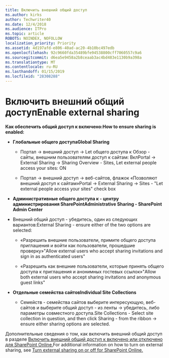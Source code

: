 ```yaml
---
title: Включить внешний общий доступ
ms.author: kirks
author: Techwriter40
ms.date: 12/4/2018
ms.audience: ITPro
ms.topic: article
ROBOTS: NOINDEX, NOFOLLOW
localization_priority: Priority
ms.assetid: 4d197afd-e806-40ad-ac20-4b10bc497edb
ms.openlocfilehash: 92c9660fda35489bfe94538800cff7060557c9a6
ms.sourcegitcommit: d6ea5e9458a2b8ceaab3ac4bd483e1130b9a398a
ms.translationtype: MT
ms.contentlocale: ru-RU
ms.lasthandoff: 01/15/2019
ms.locfileid: "28308288"
---
```

# <a name="enable-external-sharing"></a><span data-ttu-id="82a4d-102">Включить внешний общий доступ</span><span class="sxs-lookup"><span data-stu-id="82a4d-102">Enable external sharing</span></span>

 <span data-ttu-id="82a4d-103">**Как обеспечить общий доступ к включено:**</span><span class="sxs-lookup"><span data-stu-id="82a4d-103">**How to ensure sharing is enabled:**</span></span>
  
- <span data-ttu-id="82a4d-104">**Глобальные общего доступа**</span><span class="sxs-lookup"><span data-stu-id="82a4d-104">**Global Sharing**</span></span>
    
  - <span data-ttu-id="82a4d-105">Портал -\> внешний доступ -\> Let общего доступа к Обзор - сайты, внешним пользователям доступ к сайтам: Вкл</span><span class="sxs-lookup"><span data-stu-id="82a4d-105">Portal -\> External Sharing -\> Sharing Overview - Sites, Let external people access your sites: ON</span></span>
    
  - <span data-ttu-id="82a4d-106">Портал -\> внешний доступ -\> веб-сайтов, флажок «Позволяют внешний доступ к сайтам»</span><span class="sxs-lookup"><span data-stu-id="82a4d-106">Portal -\> External Sharing -\> Sites - "Let external people access your sites" check box</span></span>
    
- <span data-ttu-id="82a4d-107">**Административные общего доступа к - центру администрирования SharePoint**</span><span class="sxs-lookup"><span data-stu-id="82a4d-107">**Administrative Sharing - SharePoint Admin Center**</span></span>
    
- <span data-ttu-id="82a4d-108">Внешний общий доступ - убедитесь, один из следующих вариантов:</span><span class="sxs-lookup"><span data-stu-id="82a4d-108">External Sharing - ensure either of the two options are selected:</span></span>
    
  - <span data-ttu-id="82a4d-109">«Разрешить внешние пользователи, примите общего доступа приглашения и войти как пользователи, прошедшие проверку»</span><span class="sxs-lookup"><span data-stu-id="82a4d-109">"Allow external users who accept sharing invitations and sign in as authenticated users"</span></span>
    
  - <span data-ttu-id="82a4d-110">«Разрешить как внешние пользователи, которые принять общего доступа к приглашения и анонимных гостевых ссылок»</span><span class="sxs-lookup"><span data-stu-id="82a4d-110">"Allow both external users who accept sharing invitations and anonymous guest links"</span></span>
    
- <span data-ttu-id="82a4d-111">**Отдельные семейства сайтов**</span><span class="sxs-lookup"><span data-stu-id="82a4d-111">**Individual Site Collections**</span></span>
    
  - <span data-ttu-id="82a4d-112">Семейств - семейства сайтов выберите интересующую, веб-сайтов и выберите общий доступ - из ленты -\> убедитесь, либо параметры совместного доступа.</span><span class="sxs-lookup"><span data-stu-id="82a4d-112">Site Collections - Select site collection in question, and then click Sharing - from the ribbon -\> ensure either sharing options are selected.</span></span>
    
<span data-ttu-id="82a4d-113">Дополнительные сведения о том, как включить внешний общий доступ в разделе [Включить внешний общий доступ к включено или отключено для SharePoint Online.](https://go.microsoft.com/fwlink/?linkid=2047681&amp;clcid=0x409)</span><span class="sxs-lookup"><span data-stu-id="82a4d-113">For additional information on how to turn on external sharing, see [Turn external sharing on or off for SharePoint Online.](https://go.microsoft.com/fwlink/?linkid=2047681&amp;clcid=0x409)</span></span>
  

